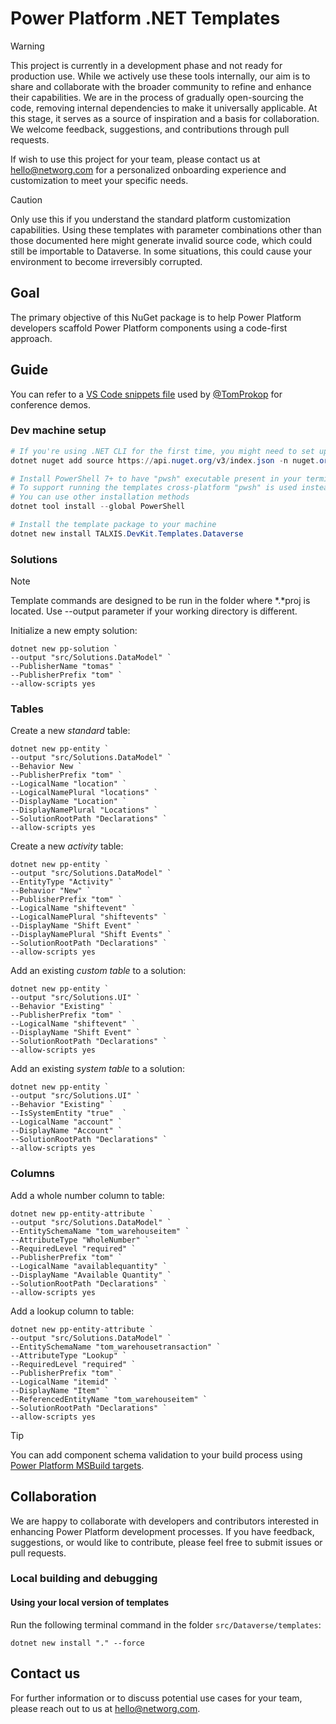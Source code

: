 # Power Platform .NET Templates
> [!WARNING]
> This project is currently in a development phase and not ready for production use.
> While we actively use these tools internally, our aim is to share and collaborate with the broader community to refine and enhance their capabilities.
> We are in the process of gradually open-sourcing the code, removing internal dependencies to make it universally applicable.
> At this stage, it serves as a source of inspiration and a basis for collaboration.
> We welcome feedback, suggestions, and contributions through pull requests.

If wish to use this project for your team, please contact us at hello@networg.com for a personalized onboarding experience and customization to meet your specific needs.

> [!CAUTION]
> Only use this if you understand the standard platform customization capabilities.
> Using these templates with parameter combinations other than those documented here might generate invalid source code, which could still be importable to Dataverse.
> In some situations, this could cause your environment to become irreversibly corrupted.

## Goal
The primary objective of this NuGet package is to help Power Platform developers scaffold Power Platform components using a code-first approach.

## Guide
You can refer to a [VS Code snippets file](https://gist.github.com/TomProkop/607a9de00d811a5ae68327e90f6a81cf) used by [@TomProkop](https://github.com/TomProkop) for conference demos.

### Dev machine setup
```powershell
# If you're using .NET CLI for the first time, you might need to set up nuget.org as a package source
dotnet nuget add source https://api.nuget.org/v3/index.json -n nuget.org

# Install PowerShell 7+ to have "pwsh" executable present in your terminal
# To support running the templates cross-platform "pwsh" is used instead of "powershell.exe"
# You can use other installation methods
dotnet tool install --global PowerShell

# Install the template package to your machine
dotnet new install TALXIS.DevKit.Templates.Dataverse
```

### Solutions
> [!NOTE]
> Template commands are designed to be run in the folder where *.*proj is located.
> Use --output parameter if your working directory is different.

Initialize a new empty solution:
```console
dotnet new pp-solution `
--output "src/Solutions.DataModel" `
--PublisherName "tomas" `
--PublisherPrefix "tom" `
--allow-scripts yes
```

### Tables
Create a new *standard* table:
```console
dotnet new pp-entity `
--output "src/Solutions.DataModel" `
--Behavior New `
--PublisherPrefix "tom" `
--LogicalName "location" `
--LogicalNamePlural "locations" `
--DisplayName "Location" `
--DisplayNamePlural "Locations" `
--SolutionRootPath "Declarations" `
--allow-scripts yes
```

Create a new *activity* table:
```console
dotnet new pp-entity `
--output "src/Solutions.DataModel" `
--EntityType "Activity" `
--Behavior "New" `
--PublisherPrefix "tom" `
--LogicalName "shiftevent" `
--LogicalNamePlural "shiftevents" `
--DisplayName "Shift Event" `
--DisplayNamePlural "Shift Events" `
--SolutionRootPath "Declarations" `
--allow-scripts yes
```

Add an existing *custom table* to a solution:
```console
dotnet new pp-entity `
--output "src/Solutions.UI" `
--Behavior "Existing" `
--PublisherPrefix "tom" `
--LogicalName "shiftevent" `
--DisplayName "Shift Event" `
--SolutionRootPath "Declarations" `
--allow-scripts yes
```

Add an existing *system table* to a solution:
```console
dotnet new pp-entity `
--output "src/Solutions.UI" `
--Behavior "Existing" `
--IsSystemEntity "true"  `
--LogicalName "account" `
--DisplayName "Account" `
--SolutionRootPath "Declarations" `
--allow-scripts yes
```

### Columns
Add a whole number column to table:
```console
dotnet new pp-entity-attribute `
--output "src/Solutions.DataModel" `
--EntitySchemaName "tom_warehouseitem" `
--AttributeType "WholeNumber" `
--RequiredLevel "required" `
--PublisherPrefix "tom" `
--LogicalName "availablequantity" `
--DisplayName "Available Quantity" `
--SolutionRootPath "Declarations" `
--allow-scripts yes
```

Add a lookup column to table:
```console
dotnet new pp-entity-attribute `
--output "src/Solutions.DataModel" `
--EntitySchemaName "tom_warehousetransaction" `
--AttributeType "Lookup" `
--RequiredLevel "required" `
--PublisherPrefix "tom" `
--LogicalName "itemid" `
--DisplayName "Item" `
--ReferencedEntityName "tom_warehouseitem" `
--SolutionRootPath "Declarations" `
--allow-scripts yes
```

> [!TIP]  
> You can add component schema validation to your build process using [Power Platform MSBuild targets](https://github.com/TALXIS/tools-devkit-build).

## Collaboration

We are happy to collaborate with developers and contributors interested in enhancing Power Platform development processes. If you have feedback, suggestions, or would like to contribute, please feel free to submit issues or pull requests.

### Local building and debugging

#### Using your local version of templates

Run the following terminal command in the folder `src/Dataverse/templates`:

```
dotnet new install "." --force
```

## Contact us

For further information or to discuss potential use cases for your team, please reach out to us at hello@networg.com.